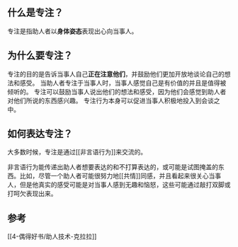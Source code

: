
## 什么是专注？

专注是指助人者以**身体姿态**表现出心向当事人。

## 为什么要专注？

专注的目的是告诉当事人自己**正在注意他们**，并鼓励他们更加开放地谈论自己的想法和感受。
当助人者专注于当事人时，当事人感觉自己是有价值的并且是值得被倾听的。
专注可以鼓励当事人说出他们的想法和感受，因为他们会感觉到助人者对他们所说的东西感兴趣。
专注行为本身可以促进当事人积极地投入到会谈之中。

## 如何表达专注？

大多数时候，专注是通过[[非言语行为]]来交流的。

非言语行为能传递出助人者想要表达的和不打算表达的，或可能是试图掩盖的东西。比如，尽管一个助人者可能很努力地[[共情]]同感，并且看起来很关心当事人，但是他真实的感受可能是对当事人感到无趣和恼怒，这些可能通过敲打双脚或打呵欠表现出来。

## 参考

[[4-偶得好书/助人技术-克拉拉]]














